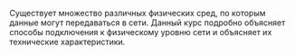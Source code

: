 <!-- verified: agorbachev 03.05.2022 -->

<!-- 4.0.1 -->
Существует множество различных физических сред, по которым данные могут передаваться в сети. Данный курс подробно объясняет способы подключения к физическому уровню сети и объясняет их технические характеристики. 




